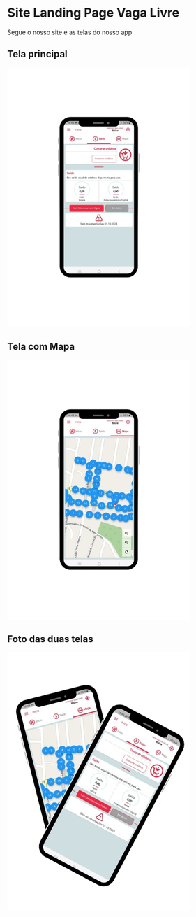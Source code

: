 # Site Landing Page Vaga Livre

Segue o nosso site e as telas do nosso app

## Tela principal
![foto-tela-principal](tela.png) 

## Tela com Mapa
![foto-Mapa](tela-mapa.png)

## Foto das duas telas
![foto-das-telas](foto-telas.png)
